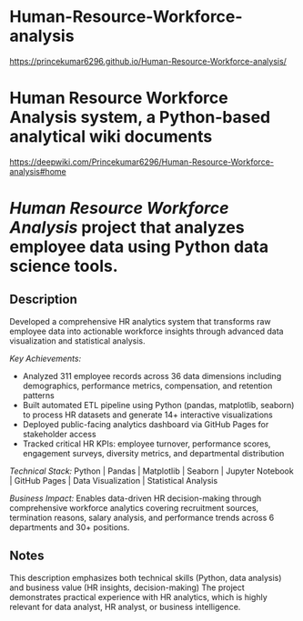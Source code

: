 # Human-Resource-Workforce-analysis 

https://princekumar6296.github.io/Human-Resource-Workforce-analysis/


# Human Resource Workforce Analysis system, a Python-based analytical wiki documents  

https://deepwiki.com/Princekumar6296/Human-Resource-Workforce-analysis#home


# *Human Resource Workforce Analysis* project that analyzes employee data using Python data science tools.

 ## Description
 
Developed a comprehensive HR analytics system that transforms raw employee data into actionable workforce insights through advanced data visualization and statistical analysis.

*Key Achievements:*
- Analyzed 311 employee records across 36 data dimensions including demographics, performance metrics, compensation, and retention patterns 
- Built automated ETL pipeline using Python (pandas, matplotlib, seaborn) to process HR datasets and generate 14+ interactive visualizations 
- Deployed public-facing analytics dashboard via GitHub Pages for stakeholder access 
- Tracked critical HR KPIs: employee turnover, performance scores, engagement surveys, diversity metrics, and departmental distribution

*Technical Stack:* Python | Pandas | Matplotlib | Seaborn | Jupyter Notebook | GitHub Pages | Data Visualization | Statistical Analysis 

*Business Impact:* Enables data-driven HR decision-making through comprehensive workforce analytics covering recruitment sources, termination reasons, salary analysis, and performance trends across 6 departments and 30+ positions.

## Notes

This description emphasizes both technical skills (Python, data analysis) and business value (HR insights, decision-making) The project demonstrates practical experience with HR analytics, which is highly relevant for data analyst, HR analyst, or business intelligence.
